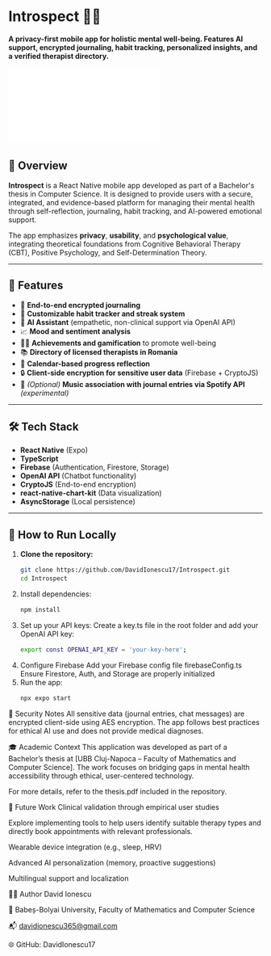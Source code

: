 # Introspect 📱🧠  
**A privacy-first mobile app for holistic mental well-being. Features AI support, encrypted journaling, habit tracking, personalized insights, and a verified therapist directory.**

![App Preview](./assets/images/Overview.pdf)

## 🧩 Overview

**Introspect** is a React Native mobile app developed as part of a Bachelor's thesis in Computer Science. It is designed to provide users with a secure, integrated, and evidence-based platform for managing their mental health through self-reflection, journaling, habit tracking, and AI-powered emotional support.  

The app emphasizes **privacy**, **usability**, and **psychological value**, integrating theoretical foundations from Cognitive Behavioral Therapy (CBT), Positive Psychology, and Self-Determination Theory.

---

## 🚀 Features

- 📓 **End-to-end encrypted journaling**  
- 🎯 **Customizable habit tracker and streak system**
- 🤖 **AI Assistant** (empathetic, non-clinical support via OpenAI API)
- 📈 **Mood and sentiment analysis**  
- 🧘‍♀️ **Achievements and gamification** to promote well-being  
- 📚 **Directory of licensed therapists in Romania**
- 📆 **Calendar-based progress reflection**
- 🔒 **Client-side encryption for sensitive user data** (Firebase + CryptoJS)
- 🎵 *(Optional)* **Music association with journal entries via Spotify API** *(experimental)*

---

## 🛠️ Tech Stack

- **React Native** (Expo)
- **TypeScript**
- **Firebase** (Authentication, Firestore, Storage)
- **OpenAI API** (Chatbot functionality)
- **CryptoJS** (End-to-end encryption)
- **react-native-chart-kit** (Data visualization)
- **AsyncStorage** (Local persistence)

---

## 🧪 How to Run Locally

1. **Clone the repository:**
   ```bash
   git clone https://github.com/DavidIonescu17/Introspect.git
   cd Introspect
2. Install dependencies:
   ```bash
   npm install
3. Set up your API keys:
   Create a key.ts file in the root folder and add your OpenAI API key:
    ```bash
   export const OPENAI_API_KEY = 'your-key-here';
4. Configure Firebase
    Add your Firebase config file firebaseConfig.ts
    Ensure Firestore, Auth, and Storage are properly initialized
5. Run the app:
   ```bash
   npx expo start


🧠 Security Notes
All sensitive data (journal entries, chat messages) are encrypted client-side using AES encryption. The app follows best practices for ethical AI use and does not provide medical diagnoses.

🎓 Academic Context
This application was developed as part of a Bachelor’s thesis at [UBB Cluj-Napoca – Faculty of Mathematics and Computer Science]. The work focuses on bridging gaps in mental health accessibility through ethical, user-centered technology.

For more details, refer to the thesis.pdf included in the repository.

📌 Future Work
  Clinical validation through empirical user studies
  
  Explore implementing tools to help users identify suitable therapy types and directly book appointments with relevant professionals.
  
  Wearable device integration (e.g., sleep, HRV)
  
  Advanced AI personalization (memory, proactive suggestions)
  
  Multilingual support and localization


👩‍💻 Author
David Ionescu

🏫 Babeș-Bolyai University, Faculty of Mathematics and Computer Science

📬 davidionescu365@gmail.com

🌐 GitHub: DavidIonescu17
